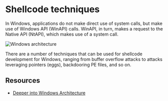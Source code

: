 # Shellcode techniques

In Windows, applications do not make direct use of system calls, but make use of Windows API (WinAPI) calls. WinAPI, in turn, makes a request to the Native API (NtAPI), which makes use of a system call.

![Windows architecture](/_static/images/windows-architecture.png)

There are a number of techniques that can be used for shellcode development for Windows, ranging from buffer overflow attacks to attacks leveraging pointers (eggs), backdooring PE files, and so on.

## Resources

* [Deeper into Windows Architecture](https://docs.microsoft.com/en-gb/archive/blogs/hanybarakat/deeper-into-windows-architecture)
